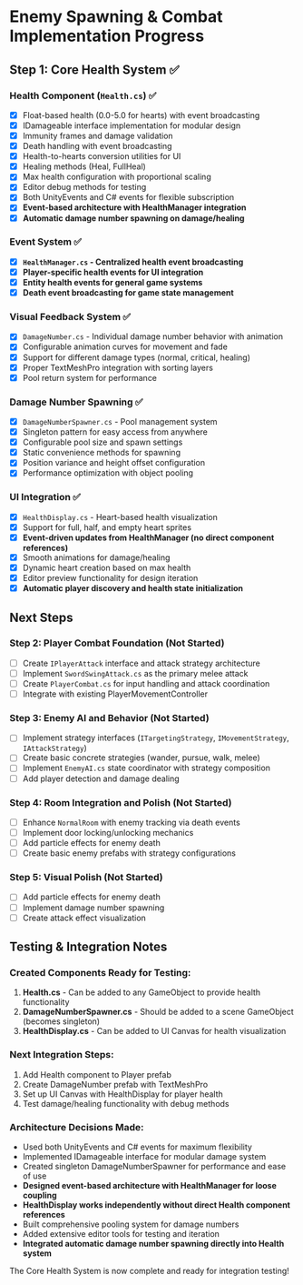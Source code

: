 # Enemy Spawning & Combat Implementation Progress

## Step 1: Core Health System ✅

### Health Component (`Health.cs`) ✅
- [x] Float-based health (0.0-5.0 for hearts) with event broadcasting
- [x] IDamageable interface implementation for modular design
- [x] Immunity frames and damage validation
- [x] Death handling with event broadcasting
- [x] Health-to-hearts conversion utilities for UI
- [x] Healing methods (Heal, FullHeal)
- [x] Max health configuration with proportional scaling
- [x] Editor debug methods for testing
- [x] Both UnityEvents and C# events for flexible subscription
- [x] **Event-based architecture with HealthManager integration**
- [x] **Automatic damage number spawning on damage/healing**

### Event System ✅
- [x] **`HealthManager.cs` - Centralized health event broadcasting**
- [x] **Player-specific health events for UI integration**
- [x] **Entity health events for general game systems**
- [x] **Death event broadcasting for game state management**

### Visual Feedback System ✅
- [x] `DamageNumber.cs` - Individual damage number behavior with animation
- [x] Configurable animation curves for movement and fade
- [x] Support for different damage types (normal, critical, healing)
- [x] Proper TextMeshPro integration with sorting layers
- [x] Pool return system for performance

### Damage Number Spawning ✅
- [x] `DamageNumberSpawner.cs` - Pool management system
- [x] Singleton pattern for easy access from anywhere
- [x] Configurable pool size and spawn settings
- [x] Static convenience methods for spawning
- [x] Position variance and height offset configuration
- [x] Performance optimization with object pooling

### UI Integration ✅
- [x] `HealthDisplay.cs` - Heart-based health visualization
- [x] Support for full, half, and empty heart sprites
- [x] **Event-driven updates from HealthManager (no direct component references)**
- [x] Smooth animations for damage/healing
- [x] Dynamic heart creation based on max health
- [x] Editor preview functionality for design iteration
- [x] **Automatic player discovery and health state initialization**

## Next Steps

### Step 2: Player Combat Foundation (Not Started)
- [ ] Create `IPlayerAttack` interface and attack strategy architecture
- [ ] Implement `SwordSwingAttack.cs` as the primary melee attack
- [ ] Create `PlayerCombat.cs` for input handling and attack coordination
- [ ] Integrate with existing PlayerMovementController

### Step 3: Enemy AI and Behavior (Not Started)
- [ ] Implement strategy interfaces (`ITargetingStrategy`, `IMovementStrategy`, `IAttackStrategy`)
- [ ] Create basic concrete strategies (wander, pursue, walk, melee)
- [ ] Implement `EnemyAI.cs` state coordinator with strategy composition
- [ ] Add player detection and damage dealing

### Step 4: Room Integration and Polish (Not Started)
- [ ] Enhance `NormalRoom` with enemy tracking via death events
- [ ] Implement door locking/unlocking mechanics
- [ ] Add particle effects for enemy death
- [ ] Create basic enemy prefabs with strategy configurations

### Step 5: Visual Polish (Not Started)
- [ ] Add particle effects for enemy death
- [ ] Implement damage number spawning
- [ ] Create attack effect visualization

## Testing & Integration Notes

### Created Components Ready for Testing:
1. **Health.cs** - Can be added to any GameObject to provide health functionality
2. **DamageNumberSpawner.cs** - Should be added to a scene GameObject (becomes singleton)
3. **HealthDisplay.cs** - Can be added to UI Canvas for health visualization

### Next Integration Steps:
1. Add Health component to Player prefab
2. Create DamageNumber prefab with TextMeshPro
3. Set up UI Canvas with HealthDisplay for player health
4. Test damage/healing functionality with debug methods

### Architecture Decisions Made:
- Used both UnityEvents and C# events for maximum flexibility
- Implemented IDamageable interface for modular damage system
- Created singleton DamageNumberSpawner for performance and ease of use
- **Designed event-based architecture with HealthManager for loose coupling**
- **HealthDisplay works independently without direct Health component references**
- Built comprehensive pooling system for damage numbers
- Added extensive editor tools for testing and iteration
- **Integrated automatic damage number spawning directly into Health system**

The Core Health System is now complete and ready for integration testing!

